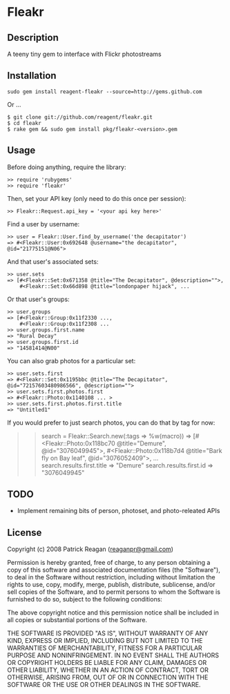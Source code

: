 # Fleakr

## Description

A teeny tiny gem to interface with Flickr photostreams

## Installation

    sudo gem install reagent-fleakr --source=http://gems.github.com
    
Or ...

    $ git clone git://github.com/reagent/fleakr.git
    $ cd fleakr
    $ rake gem && sudo gem install pkg/fleakr-<version>.gem

## Usage

Before doing anything, require the library:

    >> require 'rubygems'
    >> require 'fleakr'

Then, set your API key (only need to do this once per session):

    >> Fleakr::Request.api_key = '<your api key here>'
    
Find a user by username:

    >> user = Fleakr::User.find_by_username('the decapitator')
    => #<Fleakr::User:0x692648 @username="the decapitator", @id="21775151@N06">

And that user's associated sets:

    >> user.sets
    => [#<Fleakr::Set:0x671358 @title="The Decapitator", @description="">, 
        #<Fleakr::Set:0x66d898 @title="londonpaper hijack", ...

Or that user's groups:
    
    >> user.groups
    => [#<Fleakr::Group:0x11f2330 ..., 
        #<Fleakr::Group:0x11f2308 ...
    >> user.groups.first.name
    => "Rural Decay"
    >> user.groups.first.id
    => "14581414@N00"

You can also grab photos for a particular set:

    >> user.sets.first
    => #<Fleakr::Set:0x1195bbc @title="The Decapitator", @id="72157603480986566", @description="">
    >> user.sets.first.photos.first
    => #<Fleakr::Photo:0x1140108 ... >
    >> user.sets.first.photos.first.title
    => "Untitled1"

If you would prefer to just search photos, you can do that by tag for now:

  >> search = Fleakr::Search.new(:tags => %w(macro))
  => [#<Fleakr::Photo:0x118bc70 @title="Demure", @id="3076049945">, 
      #<Fleakr::Photo:0x118b7d4 @title="Bark fly on Bay leaf", @id="3076052409">, ...
  >> search.results.first.title
  => "Demure"
  >> search.results.first.id
  => "3076049945"

## TODO

* Implement remaining bits of person, photoset, and photo-releated APIs
        
## License

Copyright (c) 2008 Patrick Reagan (reaganpr@gmail.com)

Permission is hereby granted, free of charge, to any person
obtaining a copy of this software and associated documentation
files (the "Software"), to deal in the Software without
restriction, including without limitation the rights to use,
copy, modify, merge, publish, distribute, sublicense, and/or sell
copies of the Software, and to permit persons to whom the
Software is furnished to do so, subject to the following
conditions:

The above copyright notice and this permission notice shall be
included in all copies or substantial portions of the Software.

THE SOFTWARE IS PROVIDED "AS IS", WITHOUT WARRANTY OF ANY KIND,
EXPRESS OR IMPLIED, INCLUDING BUT NOT LIMITED TO THE WARRANTIES
OF MERCHANTABILITY, FITNESS FOR A PARTICULAR PURPOSE AND
NONINFRINGEMENT. IN NO EVENT SHALL THE AUTHORS OR COPYRIGHT
HOLDERS BE LIABLE FOR ANY CLAIM, DAMAGES OR OTHER LIABILITY,
WHETHER IN AN ACTION OF CONTRACT, TORT OR OTHERWISE, ARISING
FROM, OUT OF OR IN CONNECTION WITH THE SOFTWARE OR THE USE OR
OTHER DEALINGS IN THE SOFTWARE.
